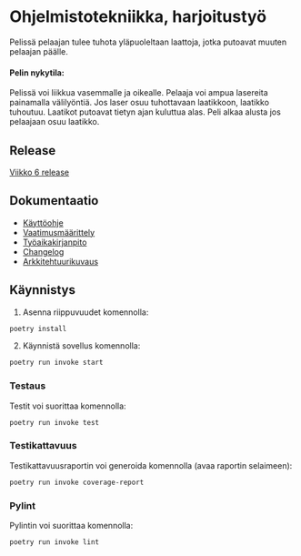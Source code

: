 # Ohjelmistotekniikka, harjoitustyö

Pelissä pelaajan tulee tuhota yläpuoleltaan laattoja, jotka putoavat muuten pelaajan päälle.

#### Pelin nykytila:
Pelissä voi liikkua vasemmalle ja oikealle. Pelaaja voi ampua lasereita painamalla välilyöntiä. Jos laser osuu tuhottavaan laatikkoon, laatikko tuhoutuu. Laatikot putoavat tietyn ajan kuluttua alas. Peli alkaa alusta jos pelaajaan osuu laatikko.

## Release
 [Viikko 6 release](https://github.com/ilkkj/ot-harjoitustyo/releases/tag/viikko6)

## Dokumentaatio

- [Käyttöohje](/dokumentaatio/kayttoohje.md)
- [Vaatimusmäärittely](/dokumentaatio/vaatimusmaarittely.md)
- [Työaikakirjanpito](/dokumentaatio/tuntikirjanpito.md)
- [Changelog](/dokumentaatio/changelog.md)
- [Arkkitehtuurikuvaus](/dokumentaatio/arkkitehtuuri.md)


## Käynnistys

1. Asenna riippuvuudet komennolla:

```bash
poetry install
```

2. Käynnistä sovellus komennolla:

```bash
poetry run invoke start
```


### Testaus

Testit voi suorittaa komennolla:

```bash
poetry run invoke test
```

### Testikattavuus

Testikattavuusraportin voi generoida komennolla (avaa raportin selaimeen):

```bash
poetry run invoke coverage-report
```

### Pylint

Pylintin voi suorittaa komennolla:

```bash
poetry run invoke lint
```